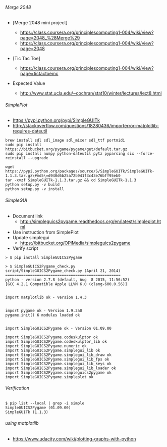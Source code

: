 ###### Merge 2048
  * [Merge 2048 mini project] 
    - https://class.coursera.org/principlescomputing1-004/wiki/view?page=2048_%28Merge%29
    - https://class.coursera.org/principlescomputing1-004/wiki/view?page=2048

  * [Tic Tac Toe]
    - https://class.coursera.org/principlescomputing1-004/wiki/view?page=tictactoemc

  * Expected Value
    - http://www.stat.ucla.edu/~cochran/stat10/winter/lectures/lect8.html

###### SimplePlot
  * https://pypi.python.org/pypi/SimpleGUITk
  * http://stackoverflow.com/questions/18280436/importerror-matplotlib-requires-dateutil

```
brew install sdl sdl_image sdl_mixer sdl_ttf portmidi
sudo pip install https://bitbucket.org/pygame/pygame/get/default.tar.gz
sudo pip install numpy python-dateutil pytz pyparsing six --force-reinstall --upgrade

wget https://pypi.python.org/packages/source/S/SimpleGUITk/SimpleGUITk-1.1.3.tar.gz\#md5\=d940d6b25a72b941f3c43e76bff95eb0
tar -xvzf SimpleGUITk-1.1.3.tar.gz && cd SimpleGUITk-1.1.3
python setup.py -v build
python setup.py -v install
```

###### SimpleGUI
   * Document link
        - http://simpleguics2pygame.readthedocs.org/en/latest/simpleplot.html
   * Use instruction from SimplePlot
   * Update simplegui
        - https://bitbucket.org/OPiMedia/simpleguics2pygame
   * Verify script

```
> $ pip install SimpleGUICS2Pygame
```

```
> $ SimpleGUICS2Pygame_check.py
script/SimpleGUICS2Pygame_check.py (April 21, 2014)
===================================================
python - version 2.7.8 (default, Aug  8 2015, 11:56:52)
[GCC 4.2.1 Compatible Apple LLVM 6.0 (clang-600.0.56)]


import matplotlib ok - Version 1.4.3


import pygame ok - Version 1.9.2a0
pygame.init() 6 modules loaded ok


import SimpleGUICS2Pygame ok - Version 01.09.00

import SimpleGUICS2Pygame.codeskulptor ok
import SimpleGUICS2Pygame.codeskulptor_lib ok
import SimpleGUICS2Pygame.numeric ok
import SimpleGUICS2Pygame.simplegui_lib ok
import SimpleGUICS2Pygame.simplegui_lib_draw ok
import SimpleGUICS2Pygame.simplegui_lib_fps ok
import SimpleGUICS2Pygame.simplegui_lib_keys ok
import SimpleGUICS2Pygame.simplegui_lib_loader ok
import SimpleGUICS2Pygame.simpleguics2pygame ok
import SimpleGUICS2Pygame.simpleplot ok
```

###### Verification

```
$ pip list --local | grep -i simple
SimpleGUICS2Pygame (01.09.00)
SimpleGUITk (1.1.3)
```

###### using matplotlib
  * https://www.udacity.com/wiki/plotting-graphs-with-python

